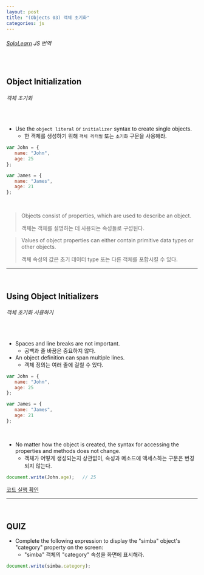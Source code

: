 ```yaml
---
layout: post
title: "(Objects 03) 객체 초기화"
categories: js
---
```


###### [SoloLearn](https://www.sololearn.com/) JS 번역

<br>

## Object Initialization

###### 객체 초기화

<br>

- Use the `object literal` or `initializer` syntax to create single objects.
  - 한 객체를 생성하기 위해 `객체 리터럴` 또는 `초기화` 구문을 사용해라.

```js
var John = {
   name: "John",
   age: 25
};

var James = {
   name: "James",
   age: 21
};
```

<br>

> Objects consist of properties, which are used to describe an object.
>
> 객체는 객체를 설명하는 데 사용되는 속성들로 구성된다.

> Values of object properties can either contain primitive data types or other objects.
>
> 객체 속성의 값은 초기 데이터 type 또는 다른 객체를 포함시킬 수 있다.

------

<br>

## Using Object Initializers

###### 객체 초기화 사용하기

<br>

- Spaces and line breaks are not important.
  - 공백과 줄 바꿈은 중요하지 않다.
- An object definition can span multiple lines.
  - 객체 정의는 여러 줄에 걸칠 수 있다.

```js
var John = {
   name: "John",
   age: 25
};

var James = {
   name: "James",
   age: 21
};
```

<br>

- No matter how the object is created, the syntax for accessing the properties and methods does not change.
  - 객체가 어떻게 생성되는지 상관없이, 속성과 메소드에 액세스하는 구문은 변경되지 않는다.

```js
document.write(John.age);	// 25
```

[코드 실행 확인](https://code.sololearn.com/691/#js)

------

<br>

## QUIZ

- Complete the following expression to display the "simba" object's "category" property on the screen:
  - "simba" 객체의 "category" 속성을 화면에 표시해라.

```js
document.write(simba.category);
```

<br>